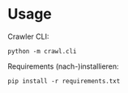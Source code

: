 # Usage

Crawler CLI:
```
python -m crawl.cli
```

Requirements (nach-)installieren:
```
pip install -r requirements.txt
```

